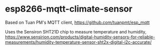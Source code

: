 # esp8266-mqtt-climate-sensor

Based on Tuan PM's MQTT client, https://github.com/tuanpmt/esp_mqtt  

Uses the Sensiron SHT21D chip to measure temperature and humidity, https://www.sensirion.com/products/digital-humidity-sensors-for-reliable-measurements/humidity-temperature-sensor-sht2x-digital-i2c-accurate/

